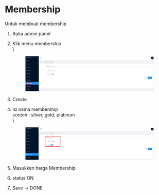 # Membership

Untuk membuat membership

1. Buka admin panel
2.  Klik menu membership\
    \


    <figure><img src="../.gitbook/assets/image (42).png" alt=""><figcaption></figcaption></figure>
3. Create
4.  Isi nama membership\
    contoh : silver, gold, platinum\
    \


    <figure><img src="../.gitbook/assets/image (15).png" alt=""><figcaption></figcaption></figure>
5. Masukkan harga Membership
6. status ON
7. Save -> DONE
